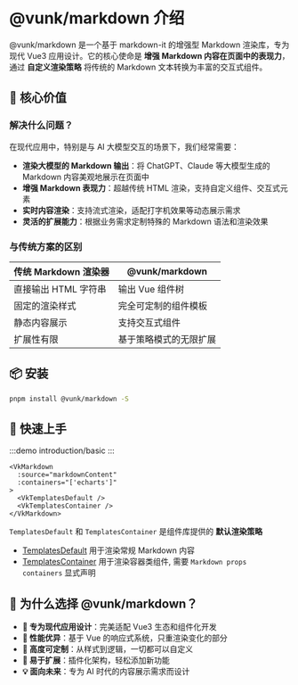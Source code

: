 # @vunk/markdown 介绍

@vunk/markdown 是一个基于 markdown-it 的增强型 Markdown 渲染库，专为现代 Vue3 应用设计。它的核心使命是 **增强 Markdown 内容在页面中的表现力**，通过 **自定义渲染策略** 将传统的 Markdown 文本转换为丰富的交互式组件。

## 🎯 核心价值

### 解决什么问题？

在现代应用中，特别是与 AI 大模型交互的场景下，我们经常需要：

- **渲染大模型的 Markdown 输出**：将 ChatGPT、Claude 等大模型生成的 Markdown 内容美观地展示在页面中
- **增强 Markdown 表现力**：超越传统 HTML 渲染，支持自定义组件、交互式元素
- **实时内容渲染**：支持流式渲染，适配打字机效果等动态展示需求
- **灵活的扩展能力**：根据业务需求定制特殊的 Markdown 语法和渲染效果

### 与传统方案的区别

| 传统 Markdown 渲染器 | @vunk/markdown |
|---------------------|----------------|
| 直接输出 HTML 字符串 | 输出 Vue 组件树 |
| 固定的渲染样式 | 完全可定制的组件模板 |
| 静态内容展示 | 支持交互式组件 |
| 扩展性有限 | 基于策略模式的无限扩展 |

## 📦 安装

```bash
pnpm install @vunk/markdown -S
```

## 🚀 快速上手

:::demo
introduction/basic
:::

```vue
<VkMarkdown
  :source="markdownContent"
  :containers="['echarts']"
>
  <VkTemplatesDefault />
  <VkTemplatesContainer />
</VkMarkdown>
```

`TemplatesDefault` 和 `TemplatesContainer` 是组件库提供的 **默认渲染策略**

+ [TemplatesDefault](https://github.com/EralChen/vunk-markdown/blob/master/packages/components/templates-default/src/index.vue) 用于渲染常规 Markdown 内容
+ [TemplatesContainer](https://github.com/EralChen/vunk-markdown/blob/master/packages/components/templates-container/src/index.vue) 用于渲染容器类组件, 需要 `Markdown props containers` 显式声明

## 🌟 为什么选择 @vunk/markdown？

- **🎯 专为现代应用设计**：完美适配 Vue3 生态和组件化开发
- **🚀 性能优异**：基于 Vue 的响应式系统，只重渲染变化的部分
- **🎨 高度可定制**：从样式到逻辑，一切都可以自定义
- **🔌 易于扩展**：插件化架构，轻松添加新功能
- **💡 面向未来**：专为 AI 时代的内容展示需求而设计
